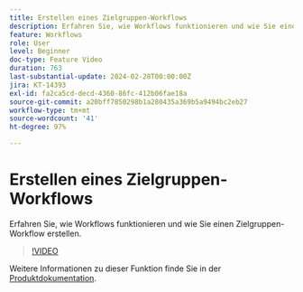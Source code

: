 ```yaml
---
title: Erstellen eines Zielgruppen-Workflows
description: Erfahren Sie, wie Workflows funktionieren und wie Sie einen Zielgruppen-Workflow erstellen.
feature: Workflows
role: User
level: Beginner
doc-type: Feature Video
duration: 763
last-substantial-update: 2024-02-28T00:00:00Z
jira: KT-14393
exl-id: fa2ca5cd-decd-4360-86fc-412b06fae18a
source-git-commit: a20bff7850298b1a280435a369b5a9494bc2eb27
workflow-type: tm+mt
source-wordcount: '41'
ht-degree: 97%

---
```


# Erstellen eines Zielgruppen-Workflows

Erfahren Sie, wie Workflows funktionieren und wie Sie einen Zielgruppen-Workflow erstellen.

>[!VIDEO](https://video.tv.adobe.com/v/3425873/?learn=on)


Weitere Informationen zu dieser Funktion finde Sie in der [Produktdokumentation](https://experienceleague.adobe.com/docs/campaign-web/v8/wf/gs-workflows.html?lang=de).
